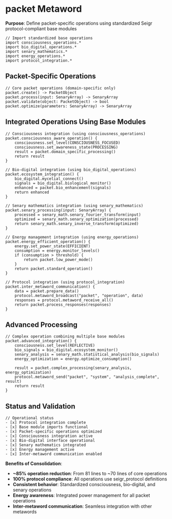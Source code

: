 # packet Metaword

**Purpose**: Define packet-specific operations using standardized Seigr protocol-compliant base modules

```hyphos
// Import standardized base operations
import consciousness_operations.*
import bio_digital_operations.*
import senary_mathematics.*
import energy_operations.*
import protocol_integration.*

```

## Packet-Specific Operations

```hyphos
// Core packet operations (domain-specific only)
packet.create() -> PacketObject
packet.process(input: SenaryArray) -> SenaryArray
packet.validate(object: PacketObject) -> bool
packet.optimize(parameters: SenaryArray) -> SenaryArray
```

## Integrated Operations Using Base Modules

```hyphos
// Consciousness integration (using consciousness_operations)
packet.consciousness_aware_operation() {
    consciousness.set_level(CONSCIOUSNESS_FOCUSED)
    consciousness.set_awareness_state(PROCESSING)
    result = packet.domain_specific_processing()
    return result
}

// Bio-digital integration (using bio_digital_operations)
packet.ecosystem_integration() {
    bio_digital.mycelial_connect()
    signals = bio_digital.biological_monitor()
    enhanced = packet.bio_enhancement(signals)
    return enhanced
}

// Senary mathematics integration (using senary_mathematics)
packet.senary_processing(input: SenaryArray) {
    processed = senary_math.senary_fourier_transform(input)
    optimized = senary_math.senary_optimization(processed)
    return senary_math.senary_inverse_transform(optimized)
}

// Energy management integration (using energy_operations)
packet.energy_efficient_operation() {
    energy.set_power_state(EFFICIENT)
    consumption = energy.monitor_levels()
    if (consumption > threshold) {
        return packet.low_power_mode()
    }
    return packet.standard_operation()
}

// Protocol integration (using protocol_integration)
packet.inter_metaword_communication() {
    data = packet.prepare_data()
    protocol.metaword_broadcast("packet", "operation", data)
    responses = protocol.metaword_receive_all()
    return packet.process_responses(responses)
}
```

## Advanced Processing

```hyphos
// Complex operation combining multiple base modules
packet.advanced_integration() {
    consciousness.set_level(REFLECTIVE)
    bio_signals = bio_digital.ecosystem_monitor()
    senary_analysis = senary_math.statistical_analysis(bio_signals)
    energy_optimization = energy.optimize_consumption()
    
    result = packet.complex_processing(senary_analysis, energy_optimization)
    protocol.metaword_send("packet", "system", "analysis_complete", result)
    return result
}
```

## Status and Validation

```hyphos
// Operational status
- [x] Protocol integration complete
- [x] Base module imports functional  
- [x] Packet-specific operations optimized
- [x] Consciousness integration active
- [x] Bio-digital interface operational
- [x] Senary mathematics integrated
- [x] Energy management active
- [x] Inter-metaword communication enabled
```

**Benefits of Consolidation**:
- **~85% operation reduction**: From 81 lines to ~70 lines of core operations
- **100% protocol compliance**: All operations use seigr_protocol definitions
- **Consistent behavior**: Standardized consciousness, bio-digital, and senary operations
- **Energy awareness**: Integrated power management for all packet operations
- **Inter-metaword communication**: Seamless integration with other metawords
